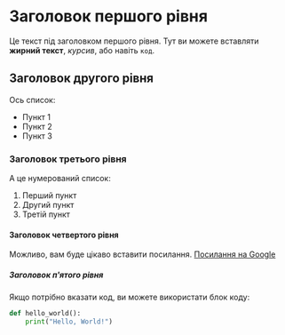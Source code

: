 # Заголовок першого рівня

Це текст під заголовком першого рівня. Тут ви можете вставляти **жирний текст**, *курсив*, або навіть `код`.

## Заголовок другого рівня

Ось список:

- Пункт 1
- Пункт 2
- Пункт 3

### Заголовок третього рівня

А це нумерований список:

1. Перший пункт
2. Другий пункт
3. Третій пункт

#### Заголовок четвертого рівня

Можливо, вам буде цікаво вставити посилання. [Посилання на Google](https://www.google.com/)

##### Заголовок п'ятого рівня

Якщо потрібно вказати код, ви можете використати блок коду:

```python
def hello_world():
    print("Hello, World!")
